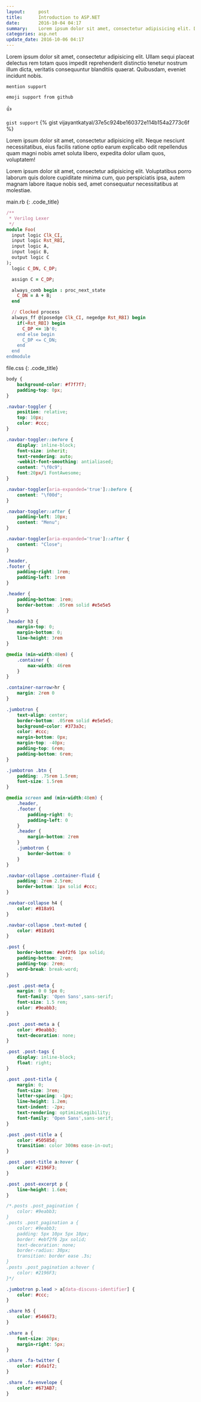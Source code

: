```yaml
---
layout:     post
title:      Introduction to ASP.NET
date:       2016-10-04 04:17
summary:    Lorem ipsum dolor sit amet, consectetur adipisicing elit. Doloribus a nisi atque fugit reprehenderit iusto quos earum quo necessitatibus perferendis
categories: asp.net
update_date: 2016-10-06 04:17
---
```


Lorem ipsum dolor sit amet, consectetur adipisicing elit. Ullam sequi placeat delectus rem totam quos impedit reprehenderit distinctio tenetur nostrum illum dicta, veritatis consequuntur blanditiis quaerat. Quibusdam, eveniet incidunt nobis.

<code>mention support</code>



<code>emoji support from github</code>

:+1:

<code>gist support</code>
{% gist vijayantkatyal/37e5c924be160372e114b154a2773c6f %}

Lorem ipsum dolor sit amet, consectetur adipisicing elit. Neque nesciunt necessitatibus, eius facilis ratione optio earum explicabo odit repellendus quam magni nobis amet soluta libero, expedita dolor ullam quos, voluptatem!

Lorem ipsum dolor sit amet, consectetur adipisicing elit. Voluptatibus porro laborum quis dolore cupiditate minima cum, quo perspiciatis ipsa, autem magnam labore itaque nobis sed, amet consequatur necessitatibus at molestiae.

main.rb
{: .code_title}
~~~ ruby
/**
 * Verilog Lexer
 */
module Foo(
  input logic Clk_CI,
  input logic Rst_RBI,
  input logic A,
  input logic B,
  output logic C
);
  logic C_DN, C_DP;

  assign C = C_DP;

  always_comb begin : proc_next_state
    C_DN = A + B;
  end

  // Clocked process
  always_ff @(posedge Clk_CI, negedge Rst_RBI) begin
    if(~Rst_RBI) begin
      C_DP <= 1b'0;
    end else begin
      C_DP <= C_DN;
    end
  end
endmodule
~~~

file.css
{: .code_title}
~~~ css
body {
	background-color: #f7f7f7;
	padding-top: 0px;
}

.navbar-toggler {
	position: relative;
	top: 10px;
	color: #ccc;
}

.navbar-toggler::before {
	display: inline-block;
	font-size: inherit;
	text-rendering: auto;
	-webkit-font-smoothing: antialiased;
	content: "\f0c9";
	font:20px/1 FontAwesome;
}

.navbar-toggler[aria-expanded='true']::before {
	content: "\f00d";
}

.navbar-toggler::after {
	padding-left: 10px;
	content: "Menu"; 
}

.navbar-toggler[aria-expanded='true']::after {
	content: "Close";
}

.header,
.footer {
	padding-right: 1rem;
	padding-left: 1rem
}

.header {
	padding-bottom: 1rem;
	border-bottom: .05rem solid #e5e5e5
}

.header h3 {
	margin-top: 0;
	margin-bottom: 0;
	line-height: 3rem
}

@media (min-width:48em) {
	.container {
		max-width: 46rem
	}
}

.container-narrow>hr {
	margin: 2rem 0
}

.jumbotron {
	text-align: center;
	border-bottom: .05rem solid #e5e5e5;
	background-color: #373a3c;
	color: #ccc;
	margin-bottom: 0px;
	margin-top: -40px;
	padding-top: 6rem;
	padding-bottom: 6rem;
}

.jumbotron .btn {
	padding: .75rem 1.5rem;
	font-size: 1.5rem
}

@media screen and (min-width:48em) {
	.header,
	.footer {
		padding-right: 0;
		padding-left: 0
	}
	.header {
		margin-bottom: 2rem
	}
	.jumbotron {
		border-bottom: 0
	}
}

.navbar-collapse .container-fluid {
	padding: 2rem 2.5rem;
	border-bottom: 1px solid #ccc;
}

.navbar-collapse h4 {
	color: #818a91
}

.navbar-collapse .text-muted {
	color: #818a91
}

.post {
	border-bottom: #ebf2f6 1px solid;
	padding-bottom: 2rem;
	padding-top: 2rem;
	word-break: break-word;
}

.post .post-meta {
	margin: 0 0 5px 0;
	font-family: 'Open Sans',sans-serif;
	font-size: 1.5 rem;
	color: #9eabb3;
}

.post .post-meta a {
	color: #9eabb3;
	text-decoration: none;
}

.post .post-tags {
	display: inline-block;
	float: right;
}

.post .post-title {
	margin: 0;
	font-size: 3rem;
	letter-spacing: -1px;
	line-height: 1.2em;
	text-indent: -2px;
	text-rendering: optimizeLegibility;
	font-family: 'Open Sans',sans-serif;
}

.post .post-title a {
	color: #50585d;
	transition: color 300ms ease-in-out;
}

.post .post-title a:hover {
	color: #2196F3;
}

.post .post-excerpt p {
	line-height: 1.6em;
}

/*.posts .post_pagination {
	color: #9eabb3;
}
.posts .post_pagination a {
	color: #9eabb3;
	padding: 5px 10px 5px 10px;
	border: #ebf2f6 2px solid;
	text-decoration: none;
	border-radius: 30px;
	transition: border ease .3s;
}
.posts .post_pagination a:hover {
	color: #2196F3;
}*/

.jumbotron p.lead > a[data-discuss-identifier] {
	color: #ccc;
}

.share h5 {
	color: #546673;
}

.share a {
	font-size: 20px;
	margin-right: 5px;
}

.share .fa-twitter {
	color: #1da1f2;
}

.share .fa-envelope {
	color: #673AB7;
}
~~~